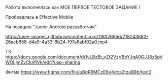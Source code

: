 Работа выполнялась как МОЕ ПЕРВОЕ ТЕСТОВОЕ ЗАДАНИЕ ! 

Пробовалась в Effective Mobile

На позицию "Junior Android разработчик"

https://user-images.githubusercontent.com/116026956/218243882-26aeb858-d4a9-4a33-8b24-f97a6abf02a0.mp4


ТЗ
https://docs.google.com/document/d/1vLBzBt_vZt2VzVBbYJqA0GJJ8z5pVWOLjmZvCknflVk/edit?usp=sharing

Фигма
https://www.figma.com/file/uBgR9MCzE8e4dca2tzuB8b/test2
